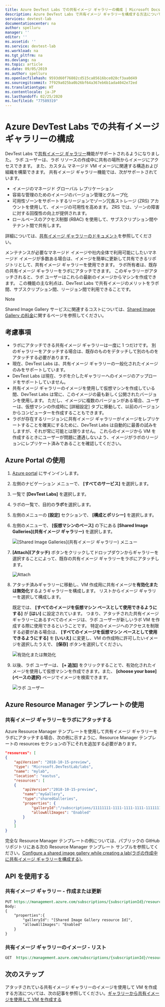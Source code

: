 ```yaml
---
title: Azure DevTest Labs での共有イメージ ギャラリーの構成 | Microsoft Docs
description: Azure DevTest Labs で共有イメージ ギャラリーを構成する方法について説明します
services: devtest-lab
documentationcenter: na
author: spelluru
manager: ''
editor: ''
ms.assetid: ''
ms.service: devtest-lab
ms.workload: na
ms.tgt_pltfrm: na
ms.devlang: na
ms.topic: article
ms.date: 09/05/2019
ms.author: spelluru
ms.openlocfilehash: 9593d60f76802cd515ca85616bce028cf3aa0d49
ms.sourcegitcommit: 7f929a025ba0b26bf64a367eb6b1ada4042e72ed
ms.translationtype: HT
ms.contentlocale: ja-JP
ms.lasthandoff: 02/25/2020
ms.locfileid: "77589319"
---
```

# <a name="configure-a-shared-image-gallery-in-azure-devtest-labs"></a>Azure DevTest Labs での共有イメージ ギャラリーの構成
DevTest Labs で[共有イメージ ギャラリー](../virtual-machines/windows/shared-image-galleries.md)機能がサポートされるようになりました。 ラボ ユーザーは、ラボ リソースの作成中に共有の場所からイメージにアクセスできます。 また、カスタム マネージド VM イメージに関連する構造および組織を構築できます。 共有イメージ ギャラリー機能では、次がサポートされています。

- イメージのマネージド グローバル レプリケーション
- 容易な管理のためのイメージのバージョン管理とグループ化
- 可用性ゾーンをサポートするリージョンでゾーン冗長ストレージ (ZRS) アカウントを使用して、イメージの可用性を高めます。 ZRS では、ゾーンの障害に対する回復性の向上が提供されます。
- ロールベースのアクセス制御 (RBAC) を使用して、サブスクリプション間やテナント間で共有します。

詳細については、[共有イメージ ギャラリーのドキュメント](../virtual-machines/windows/shared-image-galleries.md)を参照してください。 
 
メンテナンスが必要なマネージド イメージや社内全体で利用可能にしたいマネージド イメージが多数ある場合は、イメージを簡単に更新して共有できるリポジトリとして、共有イメージ ギャラリーを使用できます。 ラボ所有者は、既存の共有イメージ ギャラリーをラボにアタッチできます。 このギャラリーがアタッチされると、ラボ ユーザーはこれらの最新のイメージからマシンを作成できます。 この機能の主な利点は、DevTest Labs で共有イメージのメリットをラボ間、サブスクリプション間、リージョン間で利用できることです。 

> [!NOTE]
> Shared Image Gallery サービスに関連するコストについては、[Shared Image Gallery の料金](../virtual-machines/windows/shared-image-galleries.md#billing)に関するページを参照してください。

## <a name="considerations"></a>考慮事項
- ラボにアタッチできる共有イメージ ギャラリーは一度に 1 つだけです。 別のギャラリーをアタッチする場合は、既存のものをデタッチして別のものをアタッチする必要があります。 
- 現在、DevTest Labs は、共有イメージ ギャラリーの一般化されたイメージのみをサポートしています。
- DevTest Labs は現在、ラボを介したギャラリーへのイメージのアップロードをサポートしていません。 
- 共有イメージ ギャラリーのイメージを使用して仮想マシンを作成している間、DevTest Labs は常に、このイメージの最も新しく公開されたバージョンを使用します。 ただし、イメージに複数のバージョンがある場合、ユーザーは、仮想マシンの作成時に [詳細設定] タブに移動して、以前のバージョンからコンピューターを作成することもできます。  
- ラボが存在するリージョンに共有イメージ ギャラリーがイメージをレプリケートすることを確実にするために、DevTest Labs は自動的に最善の試みをしますが、それが常に可能とは限りません。 これらのイメージから VM を作成するときにユーザーが問題に遭遇しないよう、イメージがラボのリージョンにレプリケート済みであることを確認してください。

## <a name="use-azure-portal"></a>Azure Portal の使用
1. [Azure portal](https://portal.azure.com) にサインインします。
1. 左側のナビゲーション メニューで、 **[すべてのサービス]** を選択します。
1. 一覧で **[DevTest Labs]** を選択します。
1. ラボの一覧で、目的の**ラボ**を選択します。
1. 左側のメニューの **[設定]** セクションで、 **[構成とポリシー]** を選択します。
1. 左側のメニューで、 **[仮想マシンのベース]** の下にある **[Shared Image Galleries]\(共有イメージ ギャラリー\)** を選択します。

    ![[Shared Image Galleries]\(共有イメージ ギャラリー\) メニュー](./media/configure-shared-image-gallery/shared-image-galleries-menu.png)
1. **[Attach]\(アタッチ\)** ボタンをクリックしてドロップダウンからギャラリーを選択することによって、既存の共有イメージ ギャラリーをラボにアタッチします。

    ![Attach](./media/configure-shared-image-gallery/attach-options.png)
1. アタッチ済みギャラリーに移動し、VM 作成用に共有イメージを**有効化または無効化**するようギャラリーを構成します。 リストからイメージ ギャラリーを選択して構成します。 

    既定では、 **[すべてのイメージを仮想マシン ベースとして使用できるようにする]** が **[はい]** に設定されています。 つまり、アタッチされた共有イメージ ギャラリーにあるすべてのイメージは、ラボ ユーザーが新しいラボ VM を作成する際に使用できるということです。 特定のイメージへのアクセスを制限する必要がある場合は、 **[すべてのイメージを仮想マシン ベースとして使用できるようにする]** を **[いいえ]** に変更し、VM の作成時に許可したいイメージを選択したうえで、 **[保存]** ボタンを選択してください。

    ![有効化または無効化](./media/configure-shared-image-gallery/enable-disable.png)
1. 以後、ラボ ユーザーは、 **[+ 追加]** をクリックすることで、有効化されたイメージを使用して仮想マシンを作成できます。また、 **[choose your base]\(ベースの選択\)** ページでイメージを検索できます。

    ![ラボ ユーザー](./media/configure-shared-image-gallery/lab-users.png)
## <a name="use-azure-resource-manager-template"></a>Azure Resource Manager テンプレートの使用

### <a name="attach-a-shared-image-gallery-to-your-lab"></a>共有イメージ ギャラリーをラボにアタッチする
Azure Resource Manager テンプレートを使用して共有イメージ ギャラリーをラボにアタッチする場合、次の例に示すように、Resource Manager テンプレートの resources セクションの下にそれを追加する必要があります。

```json
"resources": [
{
    "apiVersion": "2018-10-15-preview",
    "type": "Microsoft.DevTestLab/labs",
    "name": "mylab",
    "location": "eastus",
    "resources": [
    {
        "apiVersion":"2018-10-15-preview",
        "name":"myGallery",
        "type":"sharedGalleries",
        "properties": {
            "galleryId":"/subscriptions/11111111-1111-1111-1111-111111111111/resourceGroups/mySharedGalleryRg/providers/Microsoft.Compute/galleries/mySharedGallery",
            "allowAllImages": "Enabled"
        }
    }
    ]
}
```

完全な Resource Manager テンプレートの例については、パブリックの GitHub リポジトリにある次の Resource Manager テンプレート サンプルを参照してください。[Configure a shared image gallery while creating a lab\(ラボの作成中に共有イメージ ギャラリーを構成する\)](https://github.com/Azure/azure-devtestlab/tree/master/samples/DevTestLabs/QuickStartTemplates/101-dtl-create-lab-shared-gallery-configured)。

## <a name="use-api"></a>API を使用する

### <a name="shared-image-galleries---create-or-update"></a>共有イメージ ギャラリー - 作成または更新

```rest
PUT https://management.azure.com/subscriptions/{subscriptionId}/resourceGroups/{resourceGroupName}/providers/Microsoft.DevTestLab/labs/{labName}/sharedgalleries/{name}?api-version= 2018-10-15-preview
Body: 
{
    "properties":{
        "galleryId": "[Shared Image Gallery resource Id]",
        "allowAllImages": "Enabled"
    }
}

```

### <a name="shared-image-galleries-images---list"></a>共有イメージ ギャラリーのイメージ - リスト 

```rest
GET  https://management.azure.com/subscriptions/{subscriptionId}/resourceGroups/{resourceGroupName}/providers/Microsoft.DevTestLab/labs/{labName}/sharedgalleries/{name}/sharedimages?api-version= 2018-10-15-preview
```




## <a name="next-steps"></a>次のステップ
アタッチされている共有イメージ ギャラリーのイメージを使用して VM を作成する方法については、次の記事を参照してください。[ギャラリーから共有イメージを使用して VM を作成する](add-vm-use-shared-image.md)
